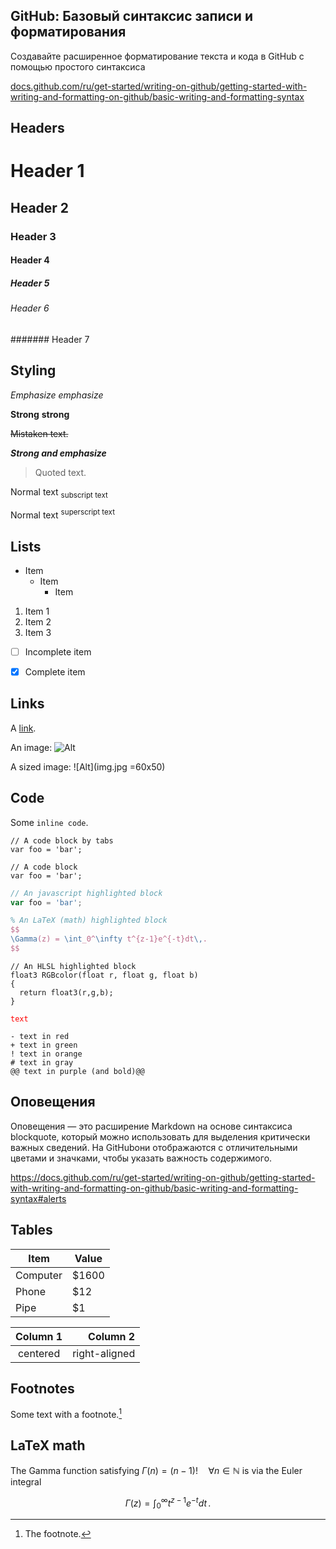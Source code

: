 GitHub: Базовый синтаксис записи и форматирования
---------------------------

Создавайте расширенное форматирование текста и кода в GitHub с помощью простого синтаксиса

[docs.github.com/ru/get-started/writing-on-github/getting-started-with-writing-and-formatting-on-github/basic-writing-and-formatting-syntax](https://docs.github.com/ru/get-started/writing-on-github/getting-started-with-writing-and-formatting-on-github/basic-writing-and-formatting-syntax)

Headers
---------------------------

# Header 1

## Header 2

### Header 3

#### Header 4

##### Header 5

###### Header 6

####### Header 7

Styling
---------------------------

*Emphasize* _emphasize_

**Strong** __strong__

~~Mistaken text.~~

***Strong and emphasize***

> Quoted text.

Normal text <sub>subscript text</sub> 

Normal text <sup>superscript text</sup>

Lists
---------------------------

- Item
  * Item
    + Item

1. Item 1
2. Item 2
3. Item 3

- [ ] Incomplete item
- [x] Complete item



Links
---------------------------

A [link](http://example.com).

An image: ![Alt](img.jpg)

A sized image: ![Alt](img.jpg =60x50)



Code
---------------------------

Some `inline code`.

    // A code block by tabs
    var foo = 'bar';


```
// A code block
var foo = 'bar';
```

```javascript
// An javascript highlighted block
var foo = 'bar';
```

```tex
% An LaTeX (math) highlighted block
$$
\Gamma(z) = \int_0^\infty t^{z-1}e^{-t}dt\,.
$$
```

```hlsl
// An HLSL highlighted block
float3 RGBcolor(float r, float g, float b)
{
  return float3(r,g,b);
}
```

<code style="color : red">text</code>

```
- text in red
+ text in green
! text in orange
# text in gray
@@ text in purple (and bold)@@
```

Оповещения
---------------------------

Оповещения — это расширение Markdown на основе синтаксиса blockquote, который можно использовать для выделения критически важных сведений. На GitHubони отображаются с отличительными цветами и значками, чтобы указать важность содержимого.

https://docs.github.com/ru/get-started/writing-on-github/getting-started-with-writing-and-formatting-on-github/basic-writing-and-formatting-syntax#alerts

Tables
---------------------------

Item     | Value
-------- | -----
Computer | $1600
Phone    | $12
Pipe     | $1


| Column 1 | Column 2      |
|:--------:| -------------:|
| centered | right-aligned |


Footnotes
---------------------------

Some text with a footnote.[^1]

[^1]: The footnote.

LaTeX math
---------------------------

The Gamma function satisfying $\Gamma(n) = (n-1)!\quad\forall
n\in\mathbb N$ is via the Euler integral

$$
\Gamma(z) = \int_0^\infty t^{z-1}e^{-t}dt\,.
$$

